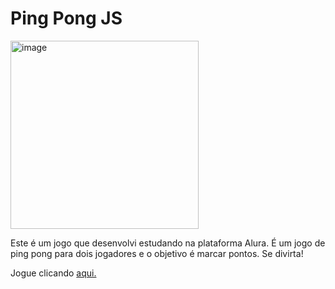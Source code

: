 # Ping Pong JS

<img width="301" alt="image" src="https://user-images.githubusercontent.com/86720962/210403672-80e071ec-e04d-494a-ab61-17e2f97c5f49.png">


Este é um jogo que desenvolvi estudando na plataforma Alura. É um jogo de ping pong para dois jogadores e o objetivo é marcar pontos. Se divirta!

Jogue clicando <a href="https://editor.p5js.org/adryancsmendes/full/aLD9aRMLe">aqui.</a>

